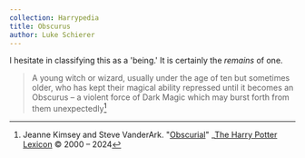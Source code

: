 ```yaml
---
collection: Harrypedia
title: Obscurus
author: Luke Schierer
---
```


I hesitate in classifying this as a 'being.' It is certainly the _remains_ of one.

> A young witch or wizard, usually under the age of ten but sometimes older, who has kept their magical ability repressed until it becomes an Obscurus – a violent force of Dark Magic which may burst forth from them unexpectedly[^240228-4]

[^240228-4]: 
    Jeanne Kimsey and Steve VanderArk.
    "[Obscurial](https://www.hp-lexicon.org/thing/obscurial/)"
    \_[The Harry Potter Lexicon](https://www.hp-lexicon.org/)
    © 2000 – 2024
